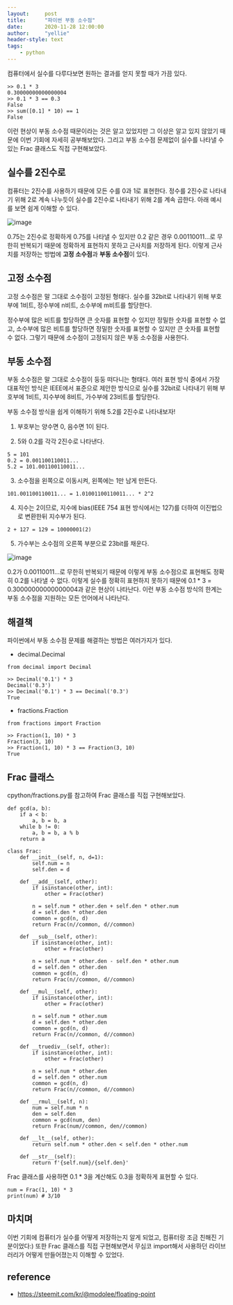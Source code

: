 ```yaml
---
layout:     post
title:      "파이썬 부동 소수점"
date:       2020-11-28 12:00:00
author:     "yellie"
header-style: text
tags:
    - python
---
```


컴퓨터에서 실수를 다루다보면 원하는 결과를 얻지 못할 때가 가끔 있다.

```
>> 0.1 * 3
0.30000000000000004
>> 0.1 * 3 == 0.3
False
>> sum([0.1] * 10) == 1
False
```

이런 현상이 부동 소수점 때문이라는 것은 알고 있었지만 그 이상은 알고 있지 않았기 때문에 이번 기회에 자세히 공부해보았다. 
그리고 부동 소수점 문제없이 실수를 나타낼 수 있는 Frac 클래스도 직접 구현해보았다.

## 실수를 2진수로
컴퓨터는 2진수를 사용하기 때문에 모든 수를 0과 1로 표현한다. 정수를 2진수로 나타내기 위해 2로 계속 나누듯이 실수를 2진수로 나타내기 위해 2를 계속 곱한다. 
아래 예시를 보면 쉽게 이해할 수 있다.

![image](https://user-images.githubusercontent.com/49056225/121769926-4a339600-cba1-11eb-8ad7-ea5c52434bc2.png)

0.75는 2진수로 정확하게 0.75를 나타낼 수 있지만 0.2 같은 경우 0.00110011…로 무한히 반복되기 때문에 정확하게 표현하지 못하고 근사치를 저장하게 된다. 
이렇게 근사치를 저장하는 방법에 **고정 소수점**과 **부동 소수점**이 있다.

## 고정 소수점
고정 소수점은 말 그대로 소수점이 고정된 형태다. 실수를 32bit로 나타내기 위해 부호부에 1비트, 정수부에 n비트, 소수부에 m비트를 할당한다.    

정수부에 많은 비트를 할당하면 큰 숫자를 표현할 수 있지만 정밀한 숫자를 표현할 수 없고, 소수부에 많은 비트를 할당하면 정밀한 숫자를 표현할 수 있지만 큰 숫자를 표현할 수 없다. 
그렇기 때문에 소수점이 고정되지 않은 부동 소수점을 사용한다.

## 부동 소수점
부동 소수점은 말 그대로 소수점이 둥둥 떠다니는 형태다. 여러 표현 방식 중에서 가장 대표적인 방식은 IEEE에서 표준으로 제안한 방식으로 
실수를 32bit로 나타내기 위해 부호부에 1비트, 지수부에 8비트, 가수부에 23비트를 할당한다.

부동 소수점 방식을 쉽게 이해하기 위해 5.2를 2진수로 나타내보자!

1. 부호부는 양수면 0, 음수면 1이 된다.

2. 5와 0.2를 각각 2진수로 나타낸다.
```
5 = 101
0.2 = 0.001100110011...
5.2 = 101.001100110011...
```

3. 소수점을 왼쪽으로 이동시켜, 왼쪽에는 1만 남게 만든다.
```
101.001100110011... = 1.01001100110011... * 2^2
```

4. 지수는 2이므로, 지수에 bias(IEEE 754 표현 방식에서는 127)를 더하여 이진법으로 변환한뒤 지수부가 된다.
```
2 + 127 = 129 = 10000001(2)
```

5. 가수부는 소수점의 오른쪽 부분으로 23bit를 채운다.

![image](https://user-images.githubusercontent.com/49056225/121769996-a696b580-cba1-11eb-8ce5-ba7fe09bc578.png)

0.2가 0.00110011…로 무한히 반복되기 때문에 이렇게 부동 소수점으로 표현해도 정확히 0.2를 나타낼 수 없다. 
이렇게 실수를 정확히 표현하지 못하기 때문에 0.1 * 3 = 0.30000000000000004과 같은 현상이 나타난다. 이런 부동 소수점 방식의 한계는 부동 소수점을 지원하는 모든 언어에서 나타난다.

## 해결책
파이썬에서 부동 소수점 문제를 해결하는 방법은 여러가지가 있다.

- decimal.Decimal

```
from decimal import Decimal

>> Decimal('0.1') * 3 
Decimal('0.3')
>> Decimal('0.1') * 3 == Decimal('0.3')
True
```

- fractions.Fraction

```
from fractions import Fraction

>> Fraction(1, 10) * 3
Fraction(3, 10)
>> Fraction(1, 10) * 3 == Fraction(3, 10)
True
```

## Frac 클래스
cpython/fractions.py를 참고하여 Frac 클래스를 직접 구현해보았다.

```
def gcd(a, b):
    if a < b:
        a, b = b, a
    while b != 0:
        a, b = b, a % b
    return a
  
class Frac:
    def __init__(self, n, d=1):
        self.num = n
        self.den = d

    def __add__(self, other):
        if isinstance(other, int):
            other = Frac(other)

        n = self.num * other.den + self.den * other.num
        d = self.den * other.den
        common = gcd(n, d)
        return Frac(n//common, d//common)

    def __sub__(self, other):
        if isinstance(other, int):
            other = Frac(other)

        n = self.num * other.den - self.den * other.num
        d = self.den * other.den
        common = gcd(n, d)
        return Frac(n//common, d//common)

    def __mul__(self, other):
        if isinstance(other, int):
            other = Frac(other)

        n = self.num * other.num
        d = self.den * other.den
        common = gcd(n, d)
        return Frac(n//common, d//common)

    def __truediv__(self, other):
        if isinstance(other, int):
            other = Frac(other)
        
        n = self.num * other.den
        d = self.den * other.num
        common = gcd(n, d)
        return Frac(n//common, d//common)

    def __rmul__(self, n):
        num = self.num * n
        den = self.den
        common = gcd(num, den)
        return Frac(num//common, den//common)

    def __lt__(self, other):
        return self.num * other.den < self.den * other.num
    
    def __str__(self):
        return f'{self.num}/{self.den}'
```

Frac 클래스를 사용하면 0.1 * 3을 계산해도 0.3을 정확하게 표현할 수 있다.
```
num = Frac(1, 10) * 3
print(num) # 3/10
```

## 마치며
이번 기회에 컴퓨터가 실수를 어떻게 저장하는지 알게 되었고, 컴퓨터랑 조금 친해진 기분이었다:) 
또한 Frac 클래스를 직접 구현해보면서 무심코 import해서 사용하던 라이브러리가 어떻게 만들어졌는지 이해할 수 있었다.

## reference
- <https://steemit.com/kr/@modolee/floating-point>
